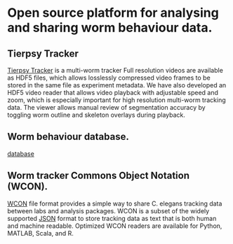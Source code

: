 # Open source platform for analysing and sharing worm behaviour data.

## Tierpsy Tracker
[Tierpsy Tracker](https://github.com/ver228/tierpsy-tracker) is a multi-worm tracker  Full resolution videos are available as HDF5 files, which allows losslessly compressed video frames to be stored in the same file as  experiment metadata. We have also developed an HDF5 video reader that allows video playback with adjustable speed and zoom, which is especially important for high resolution multi-worm tracking data. The viewer allows manual review of segmentation accuracy by toggling worm outline and skeleton overlays during playback.


## Worm behaviour database.
[database](http://movement.openworm.org/webworm/)


## Worm tracker Commons Object Notation (WCON).
[WCON](https://github.com/openworm/tracker-commons) file format provides a simple way to share C. elegans tracking data between labs and analysis packages. WCON is a subset of the widely supported [JSON](http://json.org/) format to store tracking data as text that is both human and machine readable. Optimized WCON readers are available for Python, MATLAB, Scala, and R.



